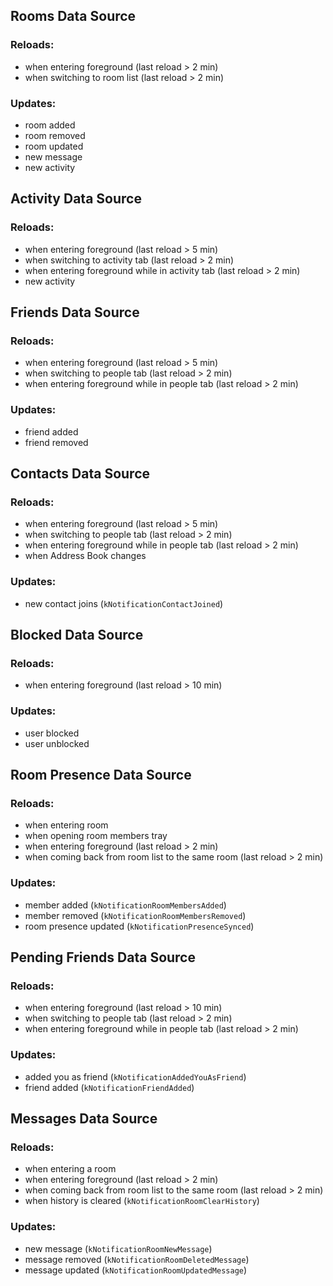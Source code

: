 ## Rooms Data Source

### Reloads:

- when entering foreground (last reload > 2 min)
- when switching to room list (last reload > 2 min)

### Updates:

- room added
- room removed
- room updated
- new message
- new activity

## Activity Data Source

### Reloads:

- when entering foreground (last reload > 5 min)
- when switching to activity tab (last reload > 2 min)
- when entering foreground while in activity tab (last reload > 2 min)
- new activity

## Friends Data Source

### Reloads:

- when entering foreground (last reload > 5 min)
- when switching to people tab (last reload > 2 min)
- when entering foreground while in people tab (last reload > 2 min)

### Updates:

- friend added
- friend removed

## Contacts Data Source

### Reloads:

- when entering foreground (last reload > 5 min)
- when switching to people tab (last reload > 2 min)
- when entering foreground while in people tab (last reload > 2 min)
- when Address Book changes

### Updates:

- new contact joins (`kNotificationContactJoined`)

## Blocked Data Source

### Reloads:

- when entering foreground (last reload > 10 min)

### Updates:

- user blocked
- user unblocked

## Room Presence Data Source

### Reloads:

- when entering room
- when opening room members tray
- when entering foreground (last reload > 2 min)
- when coming back from room list to the same room (last reload > 2 min)

### Updates:

- member added (`kNotificationRoomMembersAdded`)
- member removed (`kNotificationRoomMembersRemoved`)
- room presence updated (`kNotificationPresenceSynced`)

## Pending Friends Data Source

### Reloads:

- when entering foreground (last reload > 10 min)
- when switching to people tab (last reload > 2 min)
- when entering foreground while in people tab (last reload > 2 min)

### Updates:

- added you as friend (`kNotificationAddedYouAsFriend`)
- friend added (`kNotificationFriendAdded`)

## Messages Data Source

### Reloads:

- when entering a room
- when entering foreground (last reload > 2 min)
- when coming back from room list to the same room (last reload > 2 min)
- when history is cleared (`kNotificationRoomClearHistory`)

### Updates:

- new message (`kNotificationRoomNewMessage`)
- message removed (`kNotificationRoomDeletedMessage`)
- message updated (`kNotificationRoomUpdatedMessage`)
